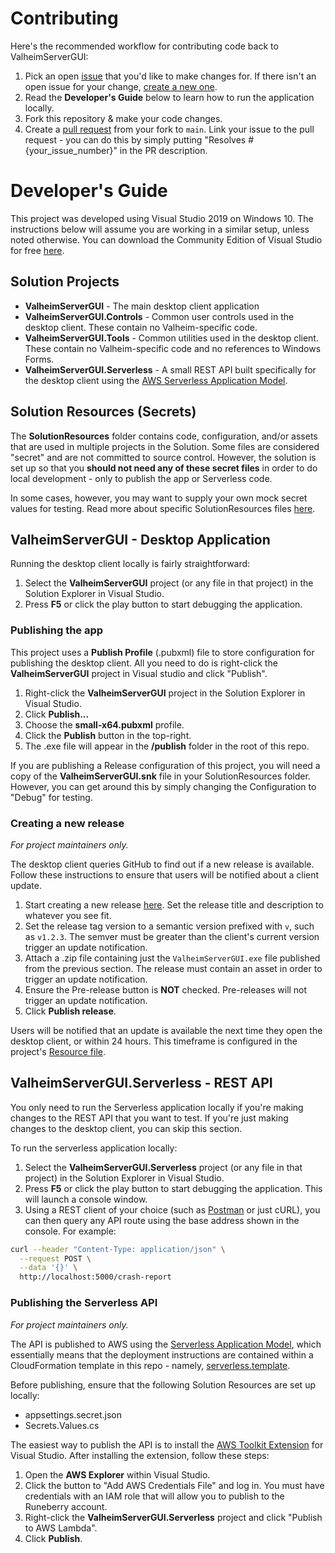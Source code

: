 # Contributing

Here's the recommended workflow for contributing code back to ValheimServerGUI:

1. Pick an open [issue](https://github.com/runeberry/ValheimServerGUI/issues) that you'd like to make changes for. If there isn't an open issue for your change, [create a new one](https://github.com/runeberry/ValheimServerGUI/issues/new).
1. Read the **Developer's Guide** below to learn how to run the application locally.
2. Fork this repository & make your code changes.
3. Create a [pull request](https://github.com/runeberry/ValheimServerGUI/pulls) from your fork to `main`. Link your issue to the pull request - you can do this by simply putting "Resolves #{your_issue_number}" in the PR description.

# Developer's Guide

This project was developed using Visual Studio 2019 on Windows 10. The instructions below will assume you are working in a similar setup, unless noted otherwise. You can download the Community Edition of Visual Studio for free [here](https://visualstudio.microsoft.com/downloads/).

## Solution Projects

* **ValheimServerGUI** - The main desktop client application
* **ValheimServerGUI.Controls** - Common user controls used in the desktop client. These contain no Valheim-specific code.
* **ValheimServerGUI.Tools** - Common utilities used in the desktop client. These contain no Valheim-specific code and no references to Windows Forms.
* **ValheimServerGUI.Serverless** - A small REST API built specifically for the desktop client using the [AWS Serverless Application Model](https://aws.amazon.com/serverless/sam/).

## Solution Resources (Secrets)

The **SolutionResources** folder contains code, configuration, and/or assets that are used in multiple projects in the Solution. Some files are considered "secret" and are not committed to source control. However, the solution is set up so that you **should not need any of these secret files** in order to do local development - only to publish the app or Serverless code.

In some cases, however, you may want to supply your own mock secret values for testing. Read more about specific SolutionResources files [here](/SolutionResources/README.md).

## ValheimServerGUI - Desktop Application

Running the desktop client locally is fairly straightforward:

1. Select the **ValheimServerGUI** project (or any file in that project) in the Solution Explorer in Visual Studio.
2. Press **F5** or click the play button to start debugging the application.

### Publishing the app

This project uses a **Publish Profile** (.pubxml) file to store configuration for publishing the desktop client. All you need to do is right-click the **ValheimServerGUI** project in Visual studio and click "Publish".

1. Right-click the **ValheimServerGUI** project in the Solution Explorer in Visual Studio.
2. Click **Publish...**
3. Choose the **small-x64.pubxml** profile.
4. Click the **Publish** button in the top-right.
5. The .exe file will appear in the **/publish** folder in the root of this repo.

If you are publishing a Release configuration of this project, you will need a copy of the **ValheimServerGUI.snk** file in your SolutionResources folder. However, you can get around this by simply changing the Configuration to "Debug" for testing.

### Creating a new release

_For project maintainers only._

The desktop client queries GitHub to find out if a new release is available. Follow these instructions to ensure that users will be notified about a client update.

1. Start creating a new release [here](https://github.com/runeberry/ValheimServerGUI/releases/new). Set the release title and description to whatever you see fit.
2. Set the release tag version to a semantic version prefixed with `v`, such as `v1.2.3`. The semver must be greater than the client's current version trigger an update notification.
3. Attach a .zip file containing just the `ValheimServerGUI.exe` file published from the previous section. The release must contain an asset in order to trigger an update notification.
4. Ensure the Pre-release button is **NOT** checked. Pre-releases will not trigger an update notification.
5. Click **Publish release**.

Users will be notified that an update is available the next time they open the desktop client, or within 24 hours. This timeframe is configured in the project's [Resource file](ValheimServerGUI/Properties/Resources.resx).

## ValheimServerGUI.Serverless - REST API

You only need to run the Serverless application locally if you're making changes to the REST API that you want to test. If you're just making changes to the desktop client, you can skip this section.

To run the serverless application locally:

1. Select the **ValheimServerGUI.Serverless** project (or any file in that project) in the Solution Explorer in Visual Studio.
2. Press **F5** or click the play button to start debugging the application. This will launch a console window.
3. Using a REST client of your choice (such as [Postman](https://www.postman.com/downloads/) or just cURL), you can then query any API route using the base address shown in the console. For example:

```bash
curl --header "Content-Type: application/json" \
  --request POST \
  --data '{}' \
  http://localhost:5000/crash-report
```

### Publishing the Serverless API

_For project maintainers only._

The API is published to AWS using the [Serverless Application Model](https://aws.amazon.com/serverless/sam/), which essentially means that the deployment instructions are contained within a CloudFormation template in this repo - namely, [serverless.template](/ValheimServerGUI.Serverless/serverless.template).

Before publishing, ensure that the following Solution Resources are set up locally:
* appsettings.secret.json
* Secrets.Values.cs

The easiest way to publish the API is to install the [AWS Toolkit Extension](https://marketplace.visualstudio.com/items?itemName=AmazonWebServices.AWSToolkitforVisualStudio2017) for Visual Studio. After installing the extension, follow these steps:

1. Open the **AWS Explorer** within Visual Studio.
2. Click the button to "Add AWS Credentials File" and log in. You must have credentials with an IAM role that will allow you to publish to the Runeberry account.
3. Right-click the **ValheimServerGUI.Serverless** project and click "Publish to AWS Lambda".
4. Click **Publish**.